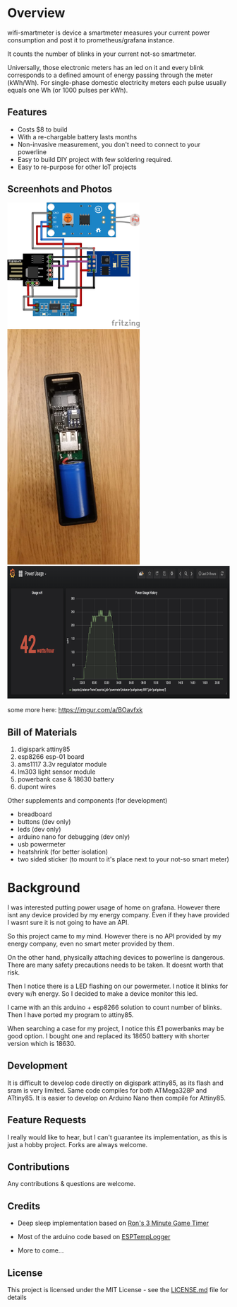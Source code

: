 

# Overview
wifi-smartmeter is device a smartmeter measures your current power consumption and post it to prometheus/grafana instance. 

It counts the number of blinks in your current not-so smartmeter. 

Universally, those electronic meters has an led on it and every blink corresponds to a defined amount of energy passing through the meter (kWh/Wh). For single-phase domestic electricity meters each pulse usually equals one Wh (or 1000 pulses per kWh).

## Features
- Costs $8 to build
- With a re-chargable battery lasts months
- Non-invasive measurement, you don't need to connect to your powerline
- Easy to build DIY project with few soldering required.
- Easy to re-purpose for other IoT projects


## Screenhots and Photos
<img src="https://raw.githubusercontent.com/devopswise/wifi-smartmeter/master/image/wifi_smartmeter_bb.png" width="300">
<img src="https://raw.githubusercontent.com/devopswise/wifi-smartmeter/master/image/inside_housing.jpg" width="300">
<img src="https://raw.githubusercontent.com/devopswise/wifi-smartmeter/master/image/grafana1.png" height="300">

some more here: https://imgur.com/a/BOavfxk

## Bill of Materials

1. digispark attiny85
2. esp8266 esp-01 board
3. ams1117 3.3v regulator module
4. lm303 light sensor module
5. powerbank case & 18630 battery
6. dupont wires


Other supplements and components (for development)
- breadboard
- buttons (dev only)
- leds (dev only)
- arduino nano for debugging (dev only)
- usb powermeter
- heatshrink (for better isolation)
- two sided sticker (to mount to it's place next to your not-so smart meter)


# Background
I was interested putting power usage of home on grafana. However there isnt any device provided by my energy company. Even if they have provided I wasnt sure it is not going to have an API.

So this project came to my mind. 
However there is no API provided by my energy company, even no smart meter provided by them.

On the other hand, physically attaching devices to powerline is dangerous. There are many safety precautions needs to be taken. It doesnt worth that risk.

Then I notice there is a LED flashing on our powermeter. I notice it blinks for every w/h energy. So I decided to make a device monitor this led.

I came with an this arduino + esp8266 solution to count  number of blinks. Then I have ported my program to attiny85.

When searching a case for my project, I notice this £1 powerbanks may be good option. I bought one and replaced its 18650 battery with shorter version which is 18630.

## Development
It is difficult to develop code directly on digispark attiny85, as its flash and sram is very limited. 
Same code compiles for both ATMega328P and ATtiny85. It is easier to develop on Arduino Nano then compile for Attiny85.

## Feature Requests
I really would like to hear, but I can't guarantee its implementation, as this is just a hobby project. Forks are always welcome.

## Contributions
Any contributions & questions are welcome.

## Credits

* Deep sleep implementation based on [Ron's 3 Minute Game Timer](https://www.instructables.com/id/3-Minute-Game-Timer/)

* Most of the arduino code based on [ESPTempLogger](https://github.com/guibom/ESPTempLogger)

* More to come...

## License

This project is licensed under the MIT License - see the [LICENSE.md](LICENSE.md) file for details


